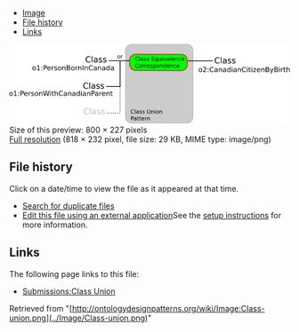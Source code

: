 * [Image](../Image/Class-union.png#file)
* [File history](../Image/Class-union.png#filehistory)
* [Links](../Image/Class-union.png#filelinks)

[![Image:Class-union.png](../images/thumb/5/53/Class-union.png/800px-Class-union.png)](../images/5/53/Class-union.png)  
Size of this preview: 800 × 227 pixels  
[Full resolution](../images/5/53/Class-union.png)‎ (818 × 232 pixel, file size: 29 KB, MIME type: image/png)

## File history

Click on a date/time to view the file as it appeared at that time.



  
* [Search for duplicate files](http://ontologydesignpatterns.org/wiki/Special:FileDuplicateSearch/Class-union.png "Special:FileDuplicateSearch/Class-union.png")
* [Edit this file using an external application](http://ontologydesignpatterns.org/wiki/index.php?title=Image:Class-union.png&action=edit&externaledit=true&mode=file "Image:Class-union.png")See the [setup instructions](http://www.mediawiki.org/wiki/Manual:External_editors "http://www.mediawiki.org/wiki/Manual:External_editors") for more information.

## Links



The following page links to this file:


* [Submissions:Class Union](../Submissions/Class_Union "Submissions:Class Union")


Retrieved from "[http://ontologydesignpatterns.org/wiki/Image:Class-union.png](../Image/Class-union.png)"